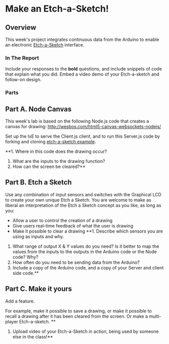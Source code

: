 # Make an Etch-a-Sketch! 
 
## Overview
This week's project integrates continuous data from the Arduino to enable an electronic [Etch-a-Sketch](https://www.youtube.com/watch?v=fLtzUdLywuo) interface.
 
### In The Report
Include your responses to the **bold** questions, and include snippets of code that explain what you did. Embed a video demo of your Etch-a-sketch and follow-on design.
 
### Parts

 
## Part A. Node Canvas
This week's lab is based on the following Node.js code that creates a canvas for drawing: http://wesbos.com/html5-canvas-websockets-nodejs/
 
Set up the IxE to serve the Client.js  client, and to run this Server.js code by forking and cloning [etch-a-sketch example](https://github.com/FAR-Lab/etch-a-sketch).

**1. Where in this code does the drawing occur?
1. What are the inputs to the drawing function?
1. How can the screen be cleared?**

## Part B. Etch a Sketch
Use any combination of input sensors and switches with the Graphical LCD  to create your own unique Etch a Sketch. You are welcome to make as liberal an interpretation of the Etch a Sketch concept as you like, as long as you:
 
- Allow a user to control the creation of a drawing
- Give users real-time feedback of what the user is drawing
- Make it possible to clear a drawing
**1. Describe which sensors you are using as inputs and why.
1. What range of output X & Y values do you need? Is it better to map the values from the inputs to the outputs in the Arduino code or the Node code? Why?
1. How often do you need to be sending data from the Arduino?
1. Include a copy of the Arduino code, and a copy of your Server and client side code.**

## Part C. Make it yours
Add a feature. 

For example, make it possible to save a drawing, or make it possible to recall a drawing after it has been cleared from the screen. Or make a multi-player Etch-a-sketch.
**
1. Upload video of your Etch-a-Sketch in action, being used by someone else in the class!**